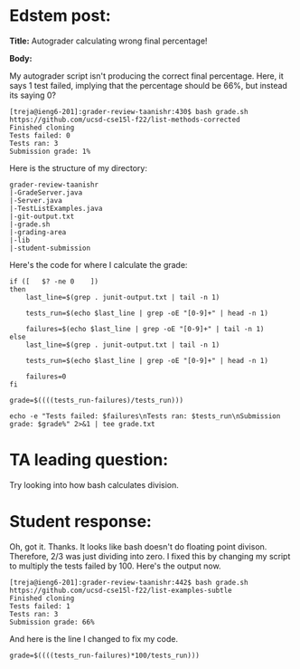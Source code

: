 # Edstem post:

**Title:** Autograder calculating wrong final percentage!

**Body:** 

My autograder script isn't producing the correct final percentage. Here, it says 1 test failed, implying that the percentage should be 66%, but instead its saying 0?
```
[treja@ieng6-201]:grader-review-taanishr:430$ bash grade.sh https://github.com/ucsd-cse15l-f22/list-methods-corrected
Finished cloning
Tests failed: 0
Tests ran: 3
Submission grade: 1%
```

Here is the structure of my directory:
```
grader-review-taanishr
|-GradeServer.java  
|-Server.java  
|-TestListExamples.java  
|-git-output.txt  
|-grade.sh  
|-grading-area  
|-lib  
|-student-submission
```

Here's the code for where I calculate the grade:
```
if ([	$? -ne 0	])
then
	last_line=$(grep . junit-output.txt | tail -n 1)

	tests_run=$(echo $last_line | grep -oE "[0-9]+" | head -n 1)

	failures=$(echo $last_line | grep -oE "[0-9]+" | tail -n 1)
else
	last_line=$(grep . junit-output.txt | tail -n 1)

	tests_run=$(echo $last_line | grep -oE "[0-9]+" | head -n 1)

	failures=0
fi

grade=$((((tests_run-failures)/tests_run)))

echo -e "Tests failed: $failures\nTests ran: $tests_run\nSubmission grade: $grade%" 2>&1 | tee grade.txt
```

# TA leading question:
Try looking into how bash calculates division.

# Student response:
Oh, got it. Thanks. It looks like bash doesn't do floating point divison. Therefore, 2/3 was just dividing into zero. I fixed this by changing my script to multiply the tests failed by 100. Here's the output now.

```
[treja@ieng6-201]:grader-review-taanishr:442$ bash grade.sh https://github.com/ucsd-cse15l-f22/list-examples-subtle
Finished cloning
Tests failed: 1
Tests ran: 3
Submission grade: 66%
```

And here is the line I changed to fix my code.
```
grade=$((((tests_run-failures)*100/tests_run)))
```
